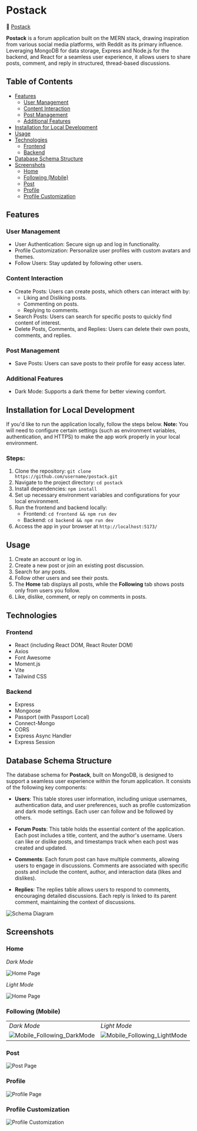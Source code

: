 # Postack

🔗 <a href="https://postack-40rm.onrender.com/" target="_blank" rel="noopener noreferrer">Postack</a>

**Postack** is a forum application built on the MERN stack, drawing inspiration from various social media platforms, with Reddit as its primary influence. Leveraging MongoDB for data storage, Express and Node.js for the backend, and React for a seamless user experience, it allows users to share posts, comment, and reply in structured, thread-based discussions.

## Table of Contents

-   [Features](#features)
    -   [User Management](#user-management)
    -   [Content Interaction](#content-interaction)
    -   [Post Management](#post-management)
    -   [Additional Features](#additional-features)
-   [Installation for Local Development](#installation-for-local-development)
-   [Usage](#usage)
-   [Technologies](#technologies)
    -   [Frontend](#frontend)
    -   [Backend](#backend)
-   [Database Schema Structure](#database-schema-structure)
-   [Screenshots](#screenshots)
    -   [Home](#home)
    -   [Following (Mobile)](#following-mobile)
    -   [Post](#post)
    -   [Profile](#profile)
    -   [Profile Customization](#profile-customization)

## Features

### User Management

-   User Authentication: Secure sign up and log in functionality.
-   Profile Customization: Personalize user profiles with custom avatars and themes.
-   Follow Users: Stay updated by following other users.

### Content Interaction

-   Create Posts: Users can create posts, which others can interact with by:
    -   Liking and Disliking posts.
    -   Commenting on posts.
    -   Replying to comments.
-   Search Posts: Users can search for specific posts to quickly find content of interest.
-   Delete Posts, Comments, and Replies: Users can delete their own posts, comments, and replies.

### Post Management

-   Save Posts: Users can save posts to their profile for easy access later.

### Additional Features

-   Dark Mode: Supports a dark theme for better viewing comfort.

## Installation for Local Development

If you'd like to run the application locally, follow the steps below. **Note:** You will need to configure certain settings (such as environment variables, authentication, and HTTPS) to make the app work properly in your local environment.

### Steps:

1. Clone the repository: `git clone https://github.com/username/postack.git`
2. Navigate to the project directory: `cd postack`
3. Install dependencies: `npm install`
4. Set up necessary environment variables and configurations for your local environment.
5. Run the frontend and backend locally:
    - Frontend: `cd frontend && npm run dev`
    - Backend: `cd backend && npm run dev`
6. Access the app in your browser at `http://localhost:5173/`

## Usage

1. Create an account or log in.
2. Create a new post or join an existing post discussion.
3. Search for any posts.
4. Follow other users and see their posts.
5. The **Home** tab displays all posts, while the **Following** tab shows posts only from users you follow.
6. Like, dislike, comment, or reply on comments in posts.

## Technologies

### Frontend

-   React (including React DOM, React Router DOM)
-   Axios
-   Font Awesome
-   Moment.js
-   Vite
-   Tailwind CSS

### Backend

-   Express
-   Mongoose
-   Passport (with Passport Local)
-   Connect-Mongo
-   CORS
-   Express Async Handler
-   Express Session

## Database Schema Structure

The database schema for **Postack**, built on MongoDB, is designed to support a seamless user experience within the forum application. It consists of the following key components:

-   **Users**: This table stores user information, including unique usernames, authentication data, and user preferences, such as profile customization and dark mode settings. Each user can follow and be followed by others.

-   **Forum Posts**: This table holds the essential content of the application. Each post includes a title, content, and the author's username. Users can like or dislike posts, and timestamps track when each post was created and updated.

-   **Comments**: Each forum post can have multiple comments, allowing users to engage in discussions. Comments are associated with specific posts and include the content, author, and interaction data (likes and dislikes).

-   **Replies**: The replies table allows users to respond to comments, encouraging detailed discussions. Each reply is linked to its parent comment, maintaining the context of discussions.

![Schema Diagram](./postack_images/SchemaDiagram.png)

## Screenshots

### Home

_Dark Mode_

![Home Page](./postack_images/Home_DarkMode.png)

_Light Mode_

![Home Page](./postack_images/Home_LightMode.png)

### Following (Mobile)

<table>
    <tr>
        <td><i>Dark Mode</i></td>
        <td><i>Light Mode</i></td>
    </tr>
    <tr>
        <td><img src="./postack_images/Mobile_Following_DarkMode.png" alt="Mobile_Following_DarkMode"/></td>
        <td><img src="./postack_images/Mobile_Following_LightMode.png" alt="Mobile_Following_LightMode"/></td>
    </tr>
</table>

### Post

![Post Page](./postack_images/PostDetails_DarkMode.png)

### Profile

![Profile Page](./postack_images/Profile_Followers.png)

### Profile Customization

![Profile Customization](./postack_images/Edit_Profile.png)
